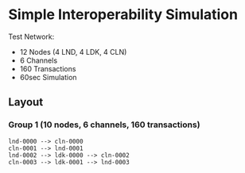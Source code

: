 # Simple Interoperability Simulation
Test Network:
- 12 Nodes (4 LND, 4 LDK, 4 CLN)
- 6 Channels
- 160 Transactions
- 60sec Simulation

## Layout

### Group 1 (10 nodes, 6 channels, 160 transactions)
```
lnd-0000 --> cln-0000
cln-0001 --> lnd-0001
lnd-0002 --> ldk-0000 --> cln-0002
cln-0003 --> ldk-0001 --> lnd-0003
```
